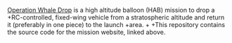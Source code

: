 [Operation Whale Drop](https://sea7aero.space/sprite-1) is a high altitude balloon (HAB) mission to drop a
+RC-controlled, fixed-wing vehicle from a stratospheric altitude and return it (preferably in one piece) to the launch
+area.
+
+This repository contains the source code for the mission website, linked above.
